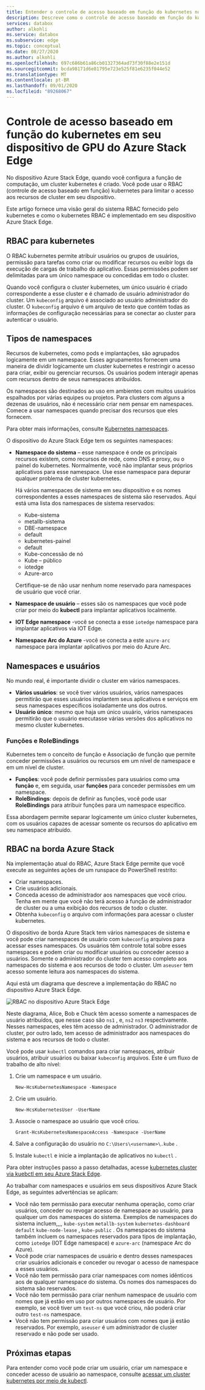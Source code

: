 ```yaml
---
title: Entender o controle de acesso baseado em função do kubernetes no dispositivo Azure Stack Edge | Microsoft Docs
description: Descreve como o controle de acesso baseado em função do kubernetes ocorre em um dispositivo Azure Stack Edge.
services: databox
author: alkohli
ms.service: databox
ms.subservice: edge
ms.topic: conceptual
ms.date: 08/27/2020
ms.author: alkohli
ms.openlocfilehash: 697c686b61a86cb01327364ad73f30f88e2e151d
ms.sourcegitcommit: bcda98171d6e81795e723e525f81e6235f044e52
ms.translationtype: MT
ms.contentlocale: pt-BR
ms.lasthandoff: 09/01/2020
ms.locfileid: "89268067"
---
```

# <a name="kubernetes-role-based-access-control-on-your-azure-stack-edge-gpu-device"></a>Controle de acesso baseado em função do kubernetes em seu dispositivo de GPU do Azure Stack Edge


No dispositivo Azure Stack Edge, quando você configura a função de computação, um cluster kubernetes é criado. Você pode usar o RBAC (controle de acesso baseado em função) kubernetes para limitar o acesso aos recursos de cluster em seu dispositivo.

Este artigo fornece uma visão geral do sistema RBAC fornecido pelo kubernetes e como o kubernetes RBAC é implementado em seu dispositivo Azure Stack Edge. 

## <a name="rbac-for-kubernetes"></a>RBAC para kubernetes

O RBAC kubernetes permite atribuir usuários ou grupos de usuários, permissão para tarefas como criar ou modificar recursos ou exibir logs da execução de cargas de trabalho do aplicativo. Essas permissões podem ser delimitadas para um único namespace ou concedidas em todo o cluster. 

Quando você configura o cluster kubernetes, um único usuário é criado correspondente a esse cluster e é chamado de usuário administrador do cluster.  Um `kubeconfig` arquivo é associado ao usuário administrador do cluster. O `kubeconfig` arquivo é um arquivo de texto que contém todas as informações de configuração necessárias para se conectar ao cluster para autenticar o usuário.

## <a name="namespaces-types"></a>Tipos de namespaces

Recursos de kubernetes, como pods e implantações, são agrupados logicamente em um namespace. Esses agrupamentos fornecem uma maneira de dividir logicamente um cluster kubernetes e restringir o acesso para criar, exibir ou gerenciar recursos. Os usuários podem interagir apenas com recursos dentro de seus namespaces atribuídos.

Os namespaces são destinados ao uso em ambientes com muitos usuários espalhados por várias equipes ou projetos. Para clusters com alguns a dezenas de usuários, não é necessário criar nem pensar em namespaces. Comece a usar namespaces quando precisar dos recursos que eles fornecem.

Para obter mais informações, consulte [Kubernetes namespaces](https://kubernetes.io/docs/concepts/overview/working-with-objects/namespaces/).


O dispositivo do Azure Stack Edge tem os seguintes namespaces:

- **Namespace do sistema** – esse namespace é onde os principais recursos existem, como recursos de rede, como DNS e proxy, ou o painel do kubernetes. Normalmente, você não implantar seus próprios aplicativos para esse namespace. Use esse namespace para depurar qualquer problema de cluster kubernetes. 

    Há vários namespaces de sistema em seu dispositivo e os nomes correspondentes a esses namespaces de sistema são reservados. Aqui está uma lista dos namespaces de sistema reservados: 
    - Kube-sistema
    - metallb-sistema
    - DBE-namespace
    - default
    - kubernetes-painel
    - default
    - Kube-concessão de nó
    - Kube – público
    - iotedge
    - Azure-arco

    Certifique-se de não usar nenhum nome reservado para namespaces de usuário que você criar. 
<!--- **default namespace** - This namespace is where pods and deployments are created by default when none is provided and you have admin access to this namespace. When you interact with the Kubernetes API, such as with `kubectl get pods`, the default namespace is used when none is specified.-->

- **Namespace de usuário** – esses são os namespaces que você pode criar por meio do **kubectl** para implantar aplicativos localmente.
 
- **IOT Edge namespace** -você se conecta a esse `iotedge` namespace para implantar aplicativos via IOT Edge.

- **Namespace Arc do Azure** -você se conecta a este `azure-arc` namespace para implantar aplicativos por meio do Azure Arc. 

## <a name="namespaces-and-users"></a>Namespaces e usuários

No mundo real, é importante dividir o cluster em vários namespaces. 

- **Vários usuários**: se você tiver vários usuários, vários namespaces permitirão que esses usuários implantem seus aplicativos e serviços em seus namespaces específicos isoladamente uns dos outros. 
- **Usuário único**: mesmo que haja um único usuário, vários namespaces permitirão que o usuário executasse várias versões dos aplicativos no mesmo cluster kubernetes.

### <a name="roles-and-rolebindings"></a>Funções e RoleBindings

Kubernetes tem o conceito de função e Associação de função que permite conceder permissões a usuários ou recursos em um nível de namespace e em um nível de cluster. 

- **Funções**: você pode definir permissões para usuários como uma **função** e, em seguida, usar **funções** para conceder permissões em um namespace. 
- **RoleBindings**: depois de definir as funções, você pode usar **RoleBindings** para atribuir funções para um namespace específico. 

Essa abordagem permite separar logicamente um único cluster kubernetes, com os usuários capazes de acessar somente os recursos do aplicativo em seu namespace atribuído. 

## <a name="rbac-on-azure-stack-edge"></a>RBAC na borda Azure Stack

Na implementação atual do RBAC, Azure Stack Edge permite que você execute as seguintes ações de um runspace do PowerShell restrito:

- Criar namespaces.  
- Crie usuários adicionais.
- Conceda acesso de administrador aos namespaces que você criou. Tenha em mente que você não terá acesso à função de administrador de cluster ou a uma exibição dos recursos de todo o cluster.
- Obtenha `kubeconfig` o arquivo com informações para acessar o cluster kubernetes.


O dispositivo de borda Azure Stack tem vários namespaces de sistema e você pode criar namespaces de usuário com `kubeconfig` arquivos para acessar esses namespaces. Os usuários têm controle total sobre esses namespaces e podem criar ou modificar usuários ou conceder acesso a usuários. Somente o administrador do cluster tem acesso completo aos namespaces do sistema e aos recursos de todo o cluster. Um `aseuser` tem acesso somente leitura aos namespaces do sistema.

Aqui está um diagrama que descreve a implementação do RBAC no dispositivo Azure Stack Edge.

![RBAC no dispositivo Azure Stack Edge](./media/azure-stack-edge-gpu-kubernetes-rbac/rbac-view-1.png)

Neste diagrama, Alice, Bob e Chuck têm acesso somente a namespaces de usuário atribuídos, que nesse caso são `ns1` , e, `ns2` `ns3` respectivamente. Nesses namespaces, eles têm acesso de administrador. O administrador de cluster, por outro lado, tem acesso de administrador aos namespaces do sistema e aos recursos de todo o cluster.

Você pode usar `kubectl` comandos para criar namespaces, atribuir usuários, atribuir usuários ou baixar `kubeconfig` arquivos. Este é um fluxo de trabalho de alto nível:

1. Crie um namespace e um usuário.  

    `New-HcsKubernetesNamespace -Namespace`  

2. Crie um usuário.  

    `New-HcsKubernetesUser -UserName`  

3. Associe o namespace ao usuário que você criou.  

    `Grant-HcsKubernetesNamespaceAccess -Namespace -UserName`  

4. Salve a configuração do usuário no `C:\Users\<username>\.kube` .  

5. Instale `kubectl` e inicie a implantação de aplicativos no `kubectl` . 

Para obter instruções passo a passo detalhadas, acesse [kubernetes cluster via kuebctl em seu Azure Stack Edge](azure-stack-edge-gpu-create-kubernetes-cluster.md).


Ao trabalhar com namespaces e usuários em seus dispositivos Azure Stack Edge, as seguintes advertências se aplicam:

- Você não tem permissão para executar nenhuma operação, como criar usuários, conceder ou revogar acesso de namespace ao usuário, para qualquer um dos namespaces do sistema. Exemplos de namespaces do sistema incluem,,,, `kube-system` `metallb-system` `kubernetes-dashboard` `default` `kube-node-lease` , `kube-public` . Os namespaces do sistema também incluem os namespaces reservados para tipos de implantação, como `iotedge` (IOT Edge namespace) e `azure-arc` (namespace Arc do Azure).
- Você pode criar namespaces de usuário e dentro desses namespaces criar usuários adicionais e conceder ou revogar o acesso de namespace a esses usuários.
- Você não tem permissão para criar namespaces com nomes idênticos aos de qualquer namespace do sistema. Os nomes dos namespaces do sistema são reservados.  
- Você não tem permissão para criar nenhum namespace de usuário com nomes que já estão em uso por outros namespaces de usuário. Por exemplo, se você tiver um `test-ns` que você criou, não poderá criar outro `test-ns` namespace.
- Você não tem permissão para criar usuários com nomes que já estão reservados. Por exemplo, `aseuser` é um administrador de cluster reservado e não pode ser usado.


## <a name="next-steps"></a>Próximas etapas

Para entender como você pode criar um usuário, criar um namespace e conceder acesso de usuário ao namespace, consulte [acessar um cluster kubernetes por meio de kubectl](azure-stack-edge-gpu-create-kubernetes-cluster.md).

